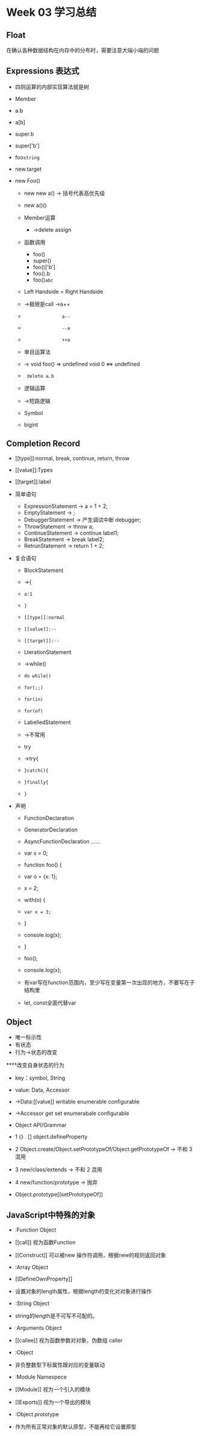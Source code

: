 # Week 03 学习总结
## Float
在确认各种数据结构在内存中的分布时，需要注意大端小端的问题
## Expressions 表达式
  - 四则运算的内部实现算法就是树
  - Member
  - a.b
  - a[b]
  - super.b
  - super['b']
  - foo`string`
  - new.target
  - new Foo()

	- new new a() -> 括号代表高优先级
	- new a()()

	- Member运算
		- ->delete assign

	- 函数调用
		- foo()
		- super()
		- foo()['b']
		- foo().b
		- foo()`abc`

	- Left Handside = Right Handside
	- ->极限是call     ->a++
	-                   a--
	-                   --a
	-                   ++a

	- 单目运算法
	- 	-> void foo() => undefined  void 0 <=> undefined
	- 	   delete a.b

	- 逻辑运算
	- 	->短路逻辑

	- Symbol
	- bigint
## Completion Record
  - [[type]]:normal, break, continue, return, throw
  - [[value]]:Types
  - [[target]]:label

  - 简单语句
    - ExpressionStatement -> a = 1 + 2;
    - EmptyStatement -> ;
    - DebuggerStatement -> 产生调试中断 debugger;
    - ThrowStatement -> throw a;
    - ContinueStatement -> continue label1;
    - BreakStatement -> break label2;
    - RetrunStatement -> return 1 + 2;

  - 复合语句
    - BlockStatement
    -   ->{
    -     a:1
    -     }
    -     [[type]]:normal
    -     [[value]]:--
    -     [[target]]:--
    - LterationStatement
    -   ->while()
    -     do while()
    -     for(;;)
    -     for(in)
    -     for(of)
    - LabelledStatement
    -   ->不常用
    - try
    -   ->try{

    -     }catch(){

    -     }finally{

    -     }

  - 声明
    - FunctionDeclaration
    - GeneratorDeclaration
    - AsyncFunctionDeclaration
    ......

    - var x = 0;
    - function foo() {
    -   var o = {x: 1};
    -   x = 2;
    -   with(o) {
    -     var x = 3;
    -   }
    -   console.log(x);
    - }

    - foo();
    - console.log(x);

    - 有var写在function范围内，至少写在变量第一次出现的地方，不要写在子结构里
    - let, const全面代替var
## Object
  - 唯一标示性
  - 有状态
  - 行为->状态的改变

  \*\*\*\*改变自身状态的行为

  - key：symbol, String
  - value: Data, Accessor
  - ->Data:[[value]] writable enumerable configurable
  - ->Accessor get set enumerabale configurable

  - Object API/Grammar
  - 1 {} . [] object.defineProperty
  - 2 Object.create/Object.setPrototypeOf/Object.getPrototypeOf -> 不和 3 混用
  - 3 new/class/extends -> 不和 2 混用
  - 4 new/function/prototype -> 抛弃

  - Object.prototype[[setPrototypeOf]]
## JavaScript中特殊的对象
  - :Function Object
  - [[call]] 视为函数Function
  - [[Construct]] 可以被new 操作符调用，根据new的规则返回对象

  - :Array Object
  - [[DefineOwnProperty]]
  - 设置对象的length属性，根据length的变化对对象进行操作

  - :String Object
  - string的length是不可写不可配的。

  - :Arguments Object
  - [[callee]] 视为函数参数对对象，伪数组 caller

  - :Object
  - 非负整数型下标属性跟对应的变量联动

  - :Module Namespece
  - [[Module]] 视为一个引入的模块
  - [[Exports]] 视为一个导出的模块

  - :Object.prototype
  - 作为所有正常对象的默认原型，不能再给它设置原型